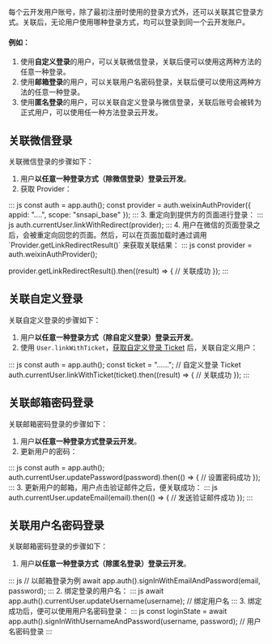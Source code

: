 每个云开发用户账号，除了最初注册时使用的登录方式外，还可以关联其它登录方式。关联后，无论用户使用哪种登录方式，均可以登录到同一个云开发账户。
#### 例如：
1. 使用**自定义登录**的用户，可以关联微信登录，关联后便可以使用这两种方法的任意一种登录。
2. 使用**邮箱登录**的用户，可以关联用户名密码登录，关联后便可以使用这两种方法的任意一种登录。
3. 使用**匿名登录**的用户，可以关联自定义登录与微信登录，关联后账号会被转为正式用户，可以使用任一种方法登录云开发。

## 关联微信登录
关联微信登录的步骤如下：
1. 用户**以任意一种登录方式（除微信登录）登录云开发**。
2. 获取 Provider：
<dx-codeblock>
:::  js
const auth = app.auth();
const provider = auth.weixinAuthProvider({
  appid: "....",
  scope: "snsapi_base"
});
:::
</dx-codeblock>
3. 重定向到提供方的页面进行登录：
<dx-codeblock>
:::  js
auth.currentUser.linkWithRedirect(provider);
:::
</dx-codeblock>
4. 用户在微信的页面登录之后，会被重定向回您的页面。然后，可以在页面加载时通过调用 `Provider.getLinkRedirectResult()` 来获取关联结果：
<dx-codeblock>
:::  js
const provider = auth.weixinAuthProvider();

provider.getLinkRedirectResult().then((result) => {
  // 关联成功
});
:::
</dx-codeblock>

## 关联自定义登录

关联自定义登录的步骤如下：

1. 用户**以任意一种登录方式（除自定义登录）登录云开发**。
2. 使用 `User.linkWithTicket`，[获取自定义登录 Ticket](https://cloud.tencent.com/document/product/876/46139) 后，关联自定义用户：
<dx-codeblock>
:::  js
const auth = app.auth();
const ticket = "......"; // 自定义登录 Ticket
auth.currentUser.linkWithTicket(ticket).then((result) => {
  // 关联成功
});
:::
</dx-codeblock>

## 关联邮箱密码登录

关联邮箱密码登录的步骤如下：

1. 用户**以任意一种登录方式登录云开发**。
2. 更新用户的密码：
<dx-codeblock>
:::  js
const auth = app.auth();
auth.currentUser.updatePassword(password).then(() => {
  // 设置密码成功
});
:::
</dx-codeblock>
3. 更新用户的邮箱，用户点击验证邮件之后，便关联成功：
<dx-codeblock>
:::  js
auth.currentUser.updateEmail(email).then(() => {
  // 发送验证邮件成功
});
:::
</dx-codeblock>

## 关联用户名密码登录

关联邮箱密码登录的步骤如下：

1. 用户**以任意一种登录方式（除匿名登录）登录云开发**。
<dx-codeblock>
:::  js
// 以邮箱登录为例
await app.auth().signInWithEmailAndPassword(email, password);
:::
</dx-codeblock>
2. 绑定登录的用户名：
<dx-codeblock>
:::  js
await app.auth().currentUser.updateUsername(username); // 绑定用户名
:::
</dx-codeblock>
3. 绑定成功后，便可以使用用户名密码登录：
<dx-codeblock>
:::  js
const loginState = await app.auth().signInWithUsernameAndPassword(username, password); // 用户名密码登录
:::
</dx-codeblock>

<!-- ## 多个微信应用关联 UnionID

云开发支持关联微信 UnionID，如果开发者拥有多个微信开放平台、公众平台应用，可以关联微信 UnionID 来区分用户的唯一性。

关于 UnionID 的更多信息，可以参考[微信官方文档](https://developers.weixin.qq.com/miniprogram/dev/framework/open-ability/union-id.html)

### 携带 UnionID 登录

使用微信登录云开发时，可以使用 `Provider.sign({ withUnionId: true })` 在登录时携带 UnionID 登录云开发：

```js
auth.weixinAuthProvider().signIn({ withUnionId: true })
```

如果用户携带了 UnionID 登录云开发，那么将会：

1. 如果此 UnionID 对应的某个微信账号之前已经登录过云开发
   1. 如果设置了主账号，那么会以此账号的身份登录云开发
   2. 如果没有设置主账号，那么会以当前微信账号登录云开发
2. 如果没有，那么会注册一个新的云开发用户

### 获取 UnionID 对应的微信账号

您可以通过 `User.getLinkedUidList()` 获取 UnionId 对应的 Uid 账号（可能有一个或者多个）：

```js
auth.currentUser.getLinkedUidList().then(list => {
    const {
        users, // UnionID 对应的云开发账号
        hasPrimaryUid // 其中是否含有主账号
    } = list
})
```

获取到列表后，您可以询问用户，或者自动为用户选择其中一个账号作为主账号

### 设置主账号

您可以通过 `User.setPrimaryUid()` 设置 UnionId 对应的主账号：

```js
auth.currentUser.setPrimaryUid(uid).then(() => {
    // 设置主账号成功
})
```

设置为主账号之后，使用 UnionID 登录都会登录到此主账号之上。 -->
